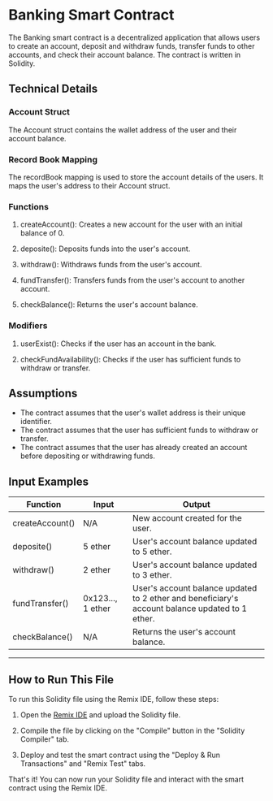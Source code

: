 # Banking Smart Contract

The Banking smart contract is a decentralized application that allows users to create an account, deposit and withdraw funds, transfer funds to other accounts, and check their account balance. The contract is written in Solidity.

## Technical Details

### Account Struct

The Account struct contains the wallet address of the user and their account balance.
### Record Book Mapping

The recordBook mapping is used to store the account details of the users. It maps the user's address to their Account struct.

### Functions

1. createAccount(): Creates a new account for the user with an initial balance of 0.

2. deposite(): Deposits funds into the user's account.

3. withdraw(): Withdraws funds from the user's account.

4. fundTransfer(): Transfers funds from the user's account to another account.

5. checkBalance(): Returns the user's account balance.

### Modifiers

1. userExist(): Checks if the user has an account in the bank.

2. checkFundAvailability(): Checks if the user has sufficient funds to withdraw or transfer.

## Assumptions

- The contract assumes that the user's wallet address is their unique identifier.
- The contract assumes that the user has sufficient funds to withdraw or transfer.
- The contract assumes that the user has already created an account before depositing or withdrawing funds.

## Input Examples
| Function                                                    | Input             | Output                                                                                          |
| ----------------------------------------------------------- | ----------------- | ----------------------------------------------------------------------------------------------- |
| createAccount()                                             | N/A               | New account created for the user.                                                               |
| deposite()                                                  | 5 ether           | User's account balance updated to 5 ether.                                                      |
| withdraw()                                   | 2 ether           | User's account balance updated to 3 ether.                                                      |
| fundTransfer() | 0x123..., 1 ether | User's account balance updated to 2 ether and beneficiary's account balance updated to 1 ether. |
| checkBalance()                                              | N/A               | Returns the user's account balance.                                                             |


***

## How to Run This File

To run this Solidity file using the Remix IDE, follow these steps:

1. Open the [Remix IDE](https://remix.ethereum.org) and upload the Solidity file.

2. Compile the file by clicking on the "Compile" button in the "Solidity Compiler" tab.

3. Deploy and test the smart contract using the "Deploy & Run Transactions" and "Remix Test" tabs.

That's it! You can now run your Solidity file and interact with the smart contract using the Remix IDE.